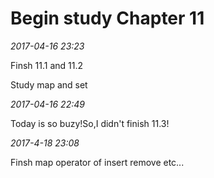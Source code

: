 Begin study Chapter 11
=========================================

*2017-04-16 23:23*

Finsh 11.1 and 11.2

Study map and set

*2017-04-16 22:49*

Today is so buzy!So,I didn't finish 11.3!

*2017-4-18 23:08*

Finsh map operator of insert remove etc...
